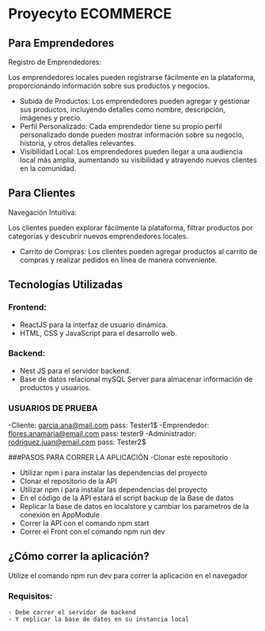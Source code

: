 # Proyecyto ECOMMERCE

## Para Emprendedores
Registro de Emprendedores:

Los emprendedores locales pueden registrarse fácilmente en la plataforma, proporcionando información sobre sus productos y negocios.

- Subida de Productos:
Los emprendedores pueden agregar y gestionar sus productos, incluyendo detalles como nombre, descripción, imágenes y precio.
- Perfil Personalizado:
Cada emprendedor tiene su propio perfil personalizado donde pueden mostrar información sobre su negocio, historia, y otros detalles relevantes.
- Visibilidad Local:
Los emprendedores pueden llegar a una audiencia local más amplia, aumentando su visibilidad y atrayendo nuevos clientes en la comunidad.

## Para Clientes
Navegación Intuitiva:

Los clientes pueden explorar fácilmente la plataforma, filtrar productos por categorías y descubrir nuevos emprendedores locales.
- Carrito de Compras:
Los clientes pueden agregar productos al carrito de compras y realizar pedidos en línea de manera conveniente.

## Tecnologías Utilizadas
### Frontend:
- ReactJS para la interfaz de usuario dinámica.
- HTML, CSS y JavaScript para el desarrollo web.

### Backend:
- Nest JS para el servidor backend.
- Base de datos relacional mySQL Server para almacenar información de productos y usuarios.

### USUARIOS DE PRUEBA
-Cliente: garcia.ana@mail.com pass: Tester1$
-Emprendedor: flores.anamaria@email.com pass: tester9
-Administrador: rodriguez.juan@email.com pass: Tester2$

###PASOS PARA CORRER LA APLICACIÓN
-Clonar este repositorio
- Utilizar npm i para instalar las dependencias del proyecto
- Clonar el repositorio de la API
- Utilizar npm i para instalar las dependencias del proyecto
- En el código de la API estará el script backup de la Base de datos
- Replicar la base de datos en localstore y cambiar los parametros de la conexión en AppModule
- Correr la API con el comando npm start
- Correr el Front con el comando npm run dev


## ¿Cómo correr la aplicación?

Utilize el comando npm run dev para correr la aplicación en el navegador

### Requisitos:
    - Debe correr el servidor de backend
    - Y replicar la base de datos en su instancia local
